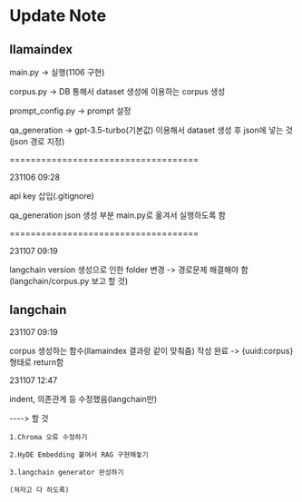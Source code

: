# Update Note

## llamaindex

main.py → 실행(1106 구현)

corpus.py → DB 통해서 dataset 생성에 이용하는 corpus 생성

prompt_config.py → prompt 설정

qa_generation → gpt-3.5-turbo(기본값) 이용해서 dataset 생성 후 json에 넣는 것(json 경로 지정)

====================================

231106 09:28

api key 삽입(.gitignore)

qa_generation json 생성 부분 main.py로 옮겨서 실행하도록 함

====================================

231107 09:19

langchain version 생성으로 인한 folder 변경 -> 경로문제 해결해야 함(langchain/corpus.py 보고 할 것)

## langchain

231107 09:19

corpus 생성하는 함수(llamaindex 결과랑 같이 맞춰줌) 작성 완료 -> {uuid:corpus} 형태로 return함

231107 12:47

indent, 의존관계 등 수정했음(langchain만)

----> 할 것

    1.Chroma 오류 수정하기
    
    2.HyDE Embedding 붙여서 RAG 구현해놓기

    3.langchain generator 완성하기

    (쳐자고 다 하도록)